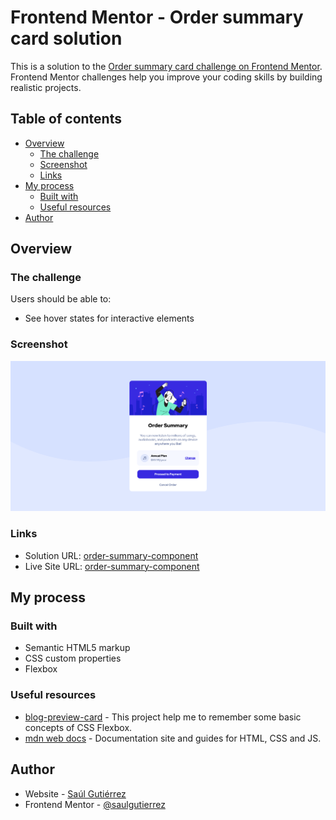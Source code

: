 # Frontend Mentor - Order summary card solution

This is a solution to the [Order summary card challenge on Frontend Mentor](https://www.frontendmentor.io/challenges/order-summary-component-QlPmajDUj). Frontend Mentor challenges help you improve your coding skills by building realistic projects. 

## Table of contents

- [Overview](#overview)
  - [The challenge](#the-challenge)
  - [Screenshot](#screenshot)
  - [Links](#links)
- [My process](#my-process)
  - [Built with](#built-with)
  - [Useful resources](#useful-resources)
- [Author](#author)

## Overview

### The challenge

Users should be able to:

- See hover states for interactive elements

### Screenshot

![](./screenshot.png)

### Links

- Solution URL: [order-summary-component](https://github.com/saulgutierrez/order-summary-component-main)
- Live Site URL: [order-summary-component](https://cool-cascaron-83bb1a.netlify.app/)

## My process

### Built with

- Semantic HTML5 markup
- CSS custom properties
- Flexbox

### Useful resources

- [blog-preview-card](https://github.com/saulgutierrez/blog-preview-card-main) - This project help me to remember some basic concepts of CSS Flexbox.
- [mdn web docs](https://developer.mozilla.org/en-US/docs/Web/CSS) - Documentation site and guides for HTML, CSS and JS.

## Author

- Website - [Saúl Gutiérrez](https://sauladai.netlify.app/)
- Frontend Mentor - [@saulgutierrez](https://www.frontendmentor.io/profile/saulgutierrez)